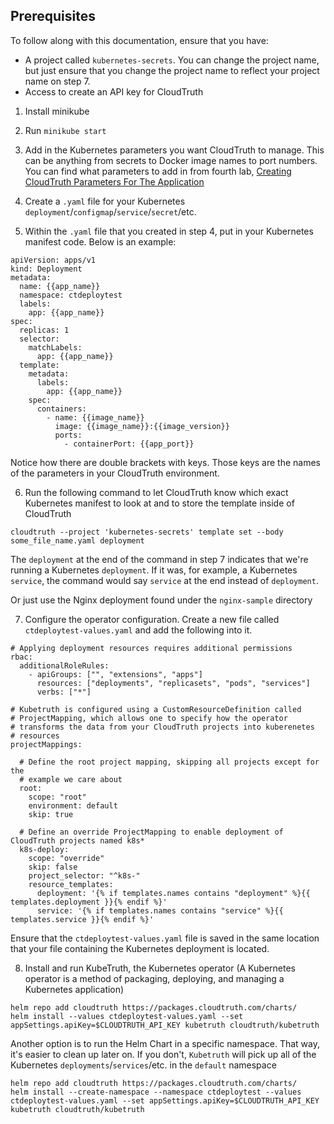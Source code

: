 ## Prerequisites
To follow along with this documentation, ensure that you have:
- A project called `kubernetes-secrets`. You can change the project name, but just ensure that you change the project name to reflect your project name on step 7.
- Access to create an API key for CloudTruth

1. Install minikube
2. Run `minikube start`
3. Add in the Kubernetes parameters you want CloudTruth to manage. This can be anything from secrets to Docker image names to port numbers. You can find what parameters to add in from fourth lab, [Creating CloudTruth Parameters For The Application](https://github.com/cloudtruth/Config-The-Hard-Way/blob/main/cloudtruth_commands/parameters/params.md)

4. Create a `.yaml` file for your Kubernetes `deployment`/`configmap`/`service`/`secret`/etc.
5. Within the `.yaml` file that you created in step 4, put in your Kubernetes manifest code. Below is an example:

```
apiVersion: apps/v1
kind: Deployment
metadata:
  name: {{app_name}}
  namespace: ctdeploytest
  labels:
    app: {{app_name}}
spec:
  replicas: 1
  selector:
    matchLabels:
      app: {{app_name}}
  template:
    metadata:
      labels:
        app: {{app_name}}
    spec:
      containers:
        - name: {{image_name}}
          image: {{image_name}}:{{image_version}}
          ports:
            - containerPort: {{app_port}}
```

Notice how there are double brackets with keys. Those keys are the names of the parameters in your CloudTruth environment.

6. Run the following command to let CloudTruth know which exact Kubernetes manifest to look at and to store the template inside of CloudTruth
```
cloudtruth --project 'kubernetes-secrets' template set --body some_file_name.yaml deployment
```

The `deployment` at the end of the command in step 7 indicates that we're running a Kubernetes `deployment`. If it was, for example, a Kubernetes `service`, the command would say `service` at the end instead of `deployment`.

Or just use the Nginx deployment found under the `nginx-sample` directory

7. Configure the operator configuration. Create a new file called `ctdeploytest-values.yaml` and add the following into it.
```
# Applying deployment resources requires additional permissions
rbac:
  additionalRoleRules:
    - apiGroups: ["", "extensions", "apps"]
      resources: ["deployments", "replicasets", "pods", "services"]
      verbs: ["*"]

# Kubetruth is configured using a CustomResourceDefinition called
# ProjectMapping, which allows one to specify how the operator
# transforms the data from your CloudTruth projects into kuberenetes
# resources
projectMappings:

  # Define the root project mapping, skipping all projects except for the
  # example we care about
  root:
    scope: "root"
    environment: default
    skip: true

  # Define an override ProjectMapping to enable deployment of CloudTruth projects named k8s*
  k8s-deploy:
    scope: "override"
    skip: false
    project_selector: "^k8s-"
    resource_templates:
      deployment: '{% if templates.names contains "deployment" %}{{ templates.deployment }}{% endif %}'
      service: '{% if templates.names contains "service" %}{{ templates.service }}{% endif %}'
```

Ensure that the `ctdeploytest-values.yaml` file is saved in the same location that your file containing the Kubernetes deployment is located.

8. Install and run KubeTruth, the Kubernetes operator (A Kubernetes operator is a method of packaging, deploying, and managing a Kubernetes application)

```
helm repo add cloudtruth https://packages.cloudtruth.com/charts/
helm install --values ctdeploytest-values.yaml --set appSettings.apiKey=$CLOUDTRUTH_API_KEY kubetruth cloudtruth/kubetruth
```

Another option is to run the Helm Chart in a specific namespace. That way, it's easier to clean up later on. If you don't, `Kubetruth` will pick up all of the Kubernetes `deployments`/`services`/etc. in the `default` namespace

```
helm repo add cloudtruth https://packages.cloudtruth.com/charts/
helm install --create-namespace --namespace ctdeploytest --values ctdeploytest-values.yaml --set appSettings.apiKey=$CLOUDTRUTH_API_KEY kubetruth cloudtruth/kubetruth
```